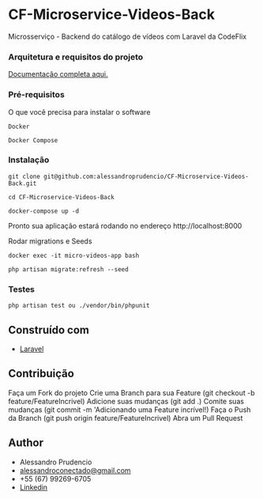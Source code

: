 # CF-Microservice-Videos-Back

Microsserviço - Backend do catálogo de vídeos com Laravel da CodeFlix

### Arquitetura e requisitos do projeto

[Documentação completa aqui.](https://github.com/alessandroprudencio/CodeFlix)

### Pré-requisitos

O que você precisa para instalar o software

```
Docker
```

```
Docker Compose
```

### Instalação

```
git clone git@github.com:alessandroprudencio/CF-Microservice-Videos-Back.git
```

```
cd CF-Microservice-Videos-Back
```

```
docker-compose up -d
```

Pronto sua aplicação estará rodando no endereço http://localhost:8000

Rodar migrations e Seeds

```
docker exec -it micro-videos-app bash
```

```
php artisan migrate:refresh --seed
```

### Testes

```
php artisan test ou ./vendor/bin/phpunit
```

## Construído com

-   [Laravel](https://laravel.com/)

## Contribuição

Faça um Fork do projeto Crie uma Branch para sua Feature (git checkout -b feature/FeatureIncrivel)
Adicione suas mudanças (git add .)
Comite suas mudanças (git commit -m 'Adicionando uma Feature incrível!)
Faça o Push da Branch (git push origin feature/FeatureIncrivel)
Abra um Pull Request

## Author

-   Alessandro Prudencio
-   alessandroconectado@gmail.com
-   +55 (67) 99269-6705
-   [Linkedin](https://www.linkedin.com/in/alessandro-prudencio/)
